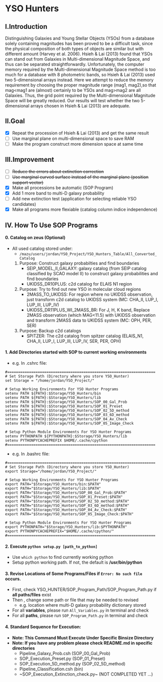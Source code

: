 # **YSO Hunters**
## **I.Introduction**
Distinguishing Galaxies and Young Stellar Objects (YSOs) from a database solely containing magnitudes has been proved to be a difficult task, since the physical composition of both types of objects are similar but with different amount (Harvey et al. 2006). Hsieh & Lai (2013) found that YSOs can stand out from Galaxies in Multi-dimensional Magnitude Space, and thus can be separated straightforwardly. Unfortunately, the computer memory required by the Multi-dimensional Magnitude Space method is too much for a database with 8 photometric bands, so Hsieh & Lai (2013) used two 5-dimensional arrays instead. Here we attempt to reduce the memory requirement by choosing the proper magnitude range (mag1, mag2),so that mag\<mag1 are (almost) certainly to be YSOs and mag\>mag2 are all Galaxies. Thus, the grid point required by the Multi-dimensional Magnitude Space will be greatly reduced. Our results will test whether the two 5-dimensional arrays chosen in Hsieh & Lai (2013) are adequate.

## **II.Goal**
- [x] Repeat the procession of Hsieh & Lai (2013) and get the same result
- [ ] Use marginal plane on multi-dimensional space to save RAM
- [ ] Make the program construct more dimension space at same time

## **III.Improvement**
- [ ] ~~Reduce the errors about extinction correction~~
- [ ] ~~Use marginal curved surface instead of the marginal plane (position support vector)~~
- [x] Make all processions be automatic (SOP Program)
- [x] Add 1 more band to multi-D galaxy probability
- [ ] Add new extinction test (application for selecting reliable YSO candidates)
- [x] Make all programs more flexiable (catalog column indice independence)

## **IV. How To Use SOP Programs**
#### 0. Catalog on zeus (Optional)
- All used catalog stored under:
    - ``` /mazu/users/jordan/YSO_Project/YSO_Hunters_Table/All_Converted_Catalog ```
    1.  Purpose: Construct galaxy probabilties and find boundaries
        - SEIP_MODEL_II_GALAXY: galaxy catalog (from SEIP catalog classified by SCAO model II) to construct galaxy probabilities and find boundaries
        - UKIDSS_DR10PLUS: c2d catalog for ELAIS N1 region
    2.  Purpose: Try to find out new YSO in molecular cloud regions
        - 2MASS_TO_UKIDSS: For region where no UKIDSS observation, just transform c2d catalog to UKIDSS system (MC: CHA_II, LUP_I, LUP_III, LUP_IV)
        - UKIDSS_DR11PLUS_WI_2MASS_BR: For J, H, K band, Replace 2MASS observation (which MAG<11.5) with UKIDSS observation and transform 2MASS data to UKIDSS system (MC: OPH, PER, SER)
    3.  Purpose: Backup c2d catalogs
        - SPITZER: The c2d catalog from spitzer catalog (ELAIS_N1, CHA_II, LUP_I, LUP_III, LUP_IV, SER, PER, OPH)

#### 1. Add Directories started with SOP to current working environments
- e.g. In .cshrc file:
```
#====================================================================
# Set Storage Path (Directory where you store YSO_Hunter)
set Storage = "/home/jordan/YSO_Project/"

# Setup Working Environments For YSO Hunter Programs
setenv PATH ${PATH}:$Storage/YSO_Hunters/bin
setenv PATH ${PATH}:$Storage/YSO_Hunters/lib
setenv PATH ${PATH}:$Storage/YSO_Hunters/SOP_00_Gal_Prob
setenv PATH ${PATH}:$Storage/YSO_Hunters/SOP_01_Preset
setenv PATH ${PATH}:$Storage/YSO_Hunters/SOP_02_5D_method
setenv PATH ${PATH}:$Storage/YSO_Hunters/SOP_03_6D_method
setenv PATH ${PATH}:$Storage/YSO_Hunters/SOP_04_Av_Check
setenv PATH ${PATH}:$Storage/YSO_Hunters/SOP_05_Image_Check

# Setup Python Module Environments For YSO Hunter Programs
setenv PYTHONPATH ${PYTHONPATH}:$Storage/YSO_Hunters/lib
setenv PYTHONPYCACHEPREFIX $HOME/.cache/cpython
#====================================================================
```
- e.g. In .bashrc file:

```
#====================================================================
# Set Storage Path (Directory where you store YSO_Hunter)
export Storage="/home/jordan/YSO_Project/"

# Setup Working Environments For YSO Hunter Programs
export PATH="$Storage/YSO_Hunters/bin:$PATH"
export PATH="$Storage/YSO_Hunters/lib:$PATH"
export PATH="$Storage/YSO_Hunters/SOP_00_Gal_Prob:$PATH"
export PATH="$Storage/YSO_Hunters/SOP_01_Preset:$PATH"
export PATH="$Storage/YSO_Hunters/SOP_02_5D_method:$PATH"
export PATH="$Storage/YSO_Hunters/SOP_03_6D_method:$PATH"
export PATH="$Storage/YSO_Hunters/SOP_04_Av_Check:$PATH"
export PATH="$Storage/YSO_Hunters/SOP_05_Image_Check:$PATH"

# Setup Python Module Environments For YSO Hunter Programs
export PYTHONPATH="$Storage/YSO_Hunters/lib:$PYTHONPATH"
export PYTHONPYCACHEPREFIX="$HOME/.cache/cpython/"
#====================================================================
```

#### 2. Execute ```python setup.py [path_to_python]```
- Use ```which python``` to find currently working python
- Setup python working path. If not, the default is **/usr/bin/python**

#### 3. Revise Locations of Some Programs/Files if ```Error: No such file``` occurs.
- First, check YSO_HUNTER/SOP_Program_Path/SOP_Program_Path.py if **all paths/files** exist
- Then , change some path or file that may be needed to revised
	- e.g. location where multi-D galaxy probability dictionary stored
- For all __variables__, please run ```All_Variables.py``` in terminal and check 
- For all __paths__, please run ```SOP_Program_Path.py``` in terminal and check

#### 4. Standard Sequence for Execution:
- **Note: This Command Must Execute Under Specific Binsize Directory**
- **Note: If you have any problem please check README.md in specific directories**
    -  Pipeline_Galaxy_Prob.csh (SOP_00_Gal_Prob)
    -  SOP_Execution_Preset.py (SOP_01_Preset)
    -  SOP_Execution_5D_method.py (SOP_02_5D_method)
    -  Pipeline_Classification.csh (bin)
    -  ~SOP_Execution_Extinction_check.py~ (NOT COMPLETED YET ...)

